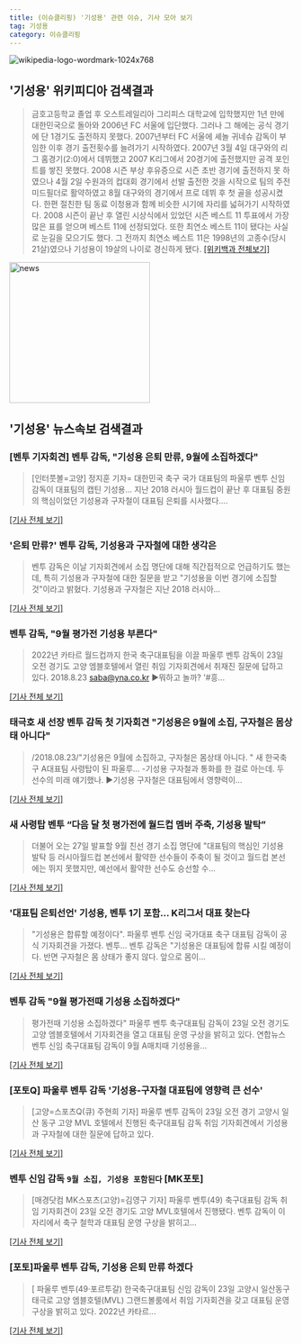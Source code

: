 ```yaml
---
title: (이슈클리핑) '기성용' 관련 이슈, 기사 모아 보기
tag: 기성용
category: 이슈클리핑
---
```

![wikipedia-logo-wordmark-1024x768](https://user-images.githubusercontent.com/42597476/44503234-41136a80-a6d0-11e8-9071-6fc6418eafe4.png)
## **'기성용'** 위키피디아 검색결과
>금호고등학교 졸업 후 오스트레일리아 그리피스 대학교에 입학했지만 1년 만에 대한민국으로 돌아와 2006년 FC 서울에 입단했다. 그러나 그 해에는 공식 경기에 단 1경기도 출전하지 못했다. 2007년부터 FC 서울에 셰놀 귀네슈 감독이 부임한 이후 경기 출전횟수를 늘려가기 시작하였다. 2007년 3월 4일 대구와의 리그 홈경기(2:0)에서 데뷔했고 2007 K리그에서 20경기에 출전했지만 공격 포인트를 쌓진 못했다. 2008 시즌 부상 후유증으로 시즌 초반 경기에 출전하지 못 하였으나 4월 2일 수원과의 컵대회 경기에서 선발 출전한 것을 시작으로 팀의 주전 미드필더로 활약하였고 8월 대구와의 경기에서 프로 데뷔 후 첫 골을 성공시켰다. 한편 절친한 팀 동료 이청용과 함께 비슷한 시기에 자리를 넓혀가기 시작하였다. 2008 시즌이 끝난 후 열린 시상식에서 있었던 시즌 베스트 11 투표에서 가장 많은 표를 얻으며 베스트 11에 선정되었다. 또한 최연소 베스트 11이 됐다는 사실로 눈길을 모으기도 했다. 그 전까지 최연소 베스트 11은 1998년의 고종수(당시 21살)였으나 기성용이 19살의 나이로 경신하게 됐다.
[[위키백과 전체보기]](https://ko.wikipedia.org/wiki/기성용)

<img width="250" alt="news" src="https://user-images.githubusercontent.com/42597476/44503468-74a2c480-a6d1-11e8-96ce-d3a2ce3119a1.png">

## **'기성용'** 뉴스속보 검색결과
### [벤투 기자회견] 벤투 감독, "기성용 은퇴 만류, 9월에 소집하겠다"

>[인터풋볼=고양] 정지훈 기자= 대한민국 축구 국가 대표팀의 파울루 벤투 신임 감독이 대표팀의 캡틴 기성용... 지난 2018 러시아 월드컵이 끝난 후 대표팀 중원의 핵심이었던 기성용과 구자철이 대표팀 은퇴를 시사했다....

[[기사 전체 보기]](http://www.interfootball.co.kr/news/articleView.html?idxno=235530)

### '은퇴 만류?' 벤투 감독, 기성용과 구자철에 대한 생각은

>벤투 감독은 이날 기자회견에서 소집 명단에 대해 직간접적으로 언급하기도 했는데, 특히 기성용과 구자철에 대한 질문을 받고 "기성용을 이번 경기에 소집할 것"이라고 밝혔다. 기성용과 구자철은 지난 2018 러시아...

[[기사 전체 보기]](http://www.xportsnews.com/?ac=article_view&entry_id=1011248)

### 벤투 감독, "9월 평가전 기성용 부른다"

>2022년 카타르 월드컵까지 한국 축구대표팀을 이끌 파울루 벤투 감독이 23일 오전 경기도 고양 엠블호텔에서 열린 취임 기자회견에서 취재진 질문에 답하고 있다. 2018.8.23 saba@yna.co.kr ▶뭐하고 놀까? '#흥...

[[기사 전체 보기]](http://app.yonhapnews.co.kr/YNA/Basic/SNS/r.aspx?c=PYH20180823068300013&did=1196m)

### 태극호 새 선장 벤투 감독 첫 기자회견 "기성용은 9월에 소집, 구자철은 몸상태 아니다"

>/2018.08.23/"기성용은 9월에 소집하고, 구자철은 몸상태 아니다. " 새 한국축구 A대표팀 사령탑이 된 파울루... -기성용 구자철과 통화를 한 걸로 아는데. 두 선수의 미래 얘기했나. ▶기성용 구자철은 대표팀에서 영향력이...

[[기사 전체 보기]](http://sports.chosun.com/news/ntype.htm?id=201808230100211170016038&servicedate=20180823)

### 새 사령탑 벤투 “다음 달 첫 평가전에 월드컵 멤버 주축, 기성용 발탁”

>더불어 오는 27일 발표할 9월 친선 경기 소집 명단에 "대표팀의 핵심인 기성용 발탁 등 러시아월드컵 본선에서 활약한 선수들이 주축이 될 것이고 월드컵 본선에는 뛰지 못했지만, 예선에서 활약한 선수도 승선할 수...

[[기사 전체 보기]](http://news.kbs.co.kr/news/view.do?ncd=4028470&ref=A)

### '대표팀 은퇴선언' 기성용, 벤투 1기 포함... K리그서 대표 찾는다

>"기성용은 합류할 예정이다". 파울루 벤투 신임 국가대표 축구 대표팀 감독이 공식 기자회견을 가졌다. 벤투... 벤투 감독은 "기성용은 대표팀에 합류 시킬 예정이다. 반면 구자철은 몸 상태가 좋지 않다. 앞으로 몸이...

[[기사 전체 보기]](http://www.osen.co.kr/article/G1110973485)

### 벤투 감독 "9월 평가전때 기성용 소집하겠다"

>평가전때 기성용 소집하겠다" 파울루 벤투 축구대표팀 감독이 23일 오전 경기도 고양 엠블호텔에서 기자회견을 열고 대표팀 운영 구상을 밝히고 있다. 연합뉴스 벤투 신임 축구대표팀 감독이 9월 A매치때 기성용을...

[[기사 전체 보기]](http://www.ggilbo.com/news/articleView.html?idxno=538828)

### [포토Q] 파울루 벤투 감독 '기성용-구자철 대표팀에 영향력 큰 선수'

>[고양=스포츠Q(큐) 주현희 기자]  파울루 벤투 감독이 23일 오전 경기 고양시 일산 동구 고양 MVL 호텔에서 진행된 축구대표팀 감독 취임 기자회견에서 기성용과 구자철에 대한 질문에 답하고 있다.

[[기사 전체 보기]](http://www.sportsq.co.kr/news/articleView.html?idxno=299738)

### 벤투 신임 감독 `9월 소집, 기성용 포함된다` [MK포토]

>[매경닷컴 MK스포츠(고양)=김영구 기자] 파울루 벤투(49) 축구대표팀 감독 취임 기자회견이 23일 오전 경기도 고양 MVL호텔에서 진행됐다. 벤투 감독이 이 자리에서 축구 철학과 대표팀 운영 구상을 밝히고...

[[기사 전체 보기]](http://sports.mk.co.kr/view.php?year=2018&no=529412)

### [포토]파울루 벤투 감독, 기성용 은퇴 만류 하겠다

>[ 파울루 벤투(49·포르투갈) 한국축구대표팀 신임 감독이 23일 고양시 일산동구 태극로 고양 엠블호텔(MVL) 그랜드볼룸에서 취임 기자회견을 갖고 대표팀 운영 구상을 밝히고 있다. 2022년 카타르...

[[기사 전체 보기]](http://isplus.live.joins.com/news/article/aid.asp?aid=22500359)

